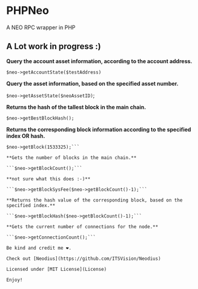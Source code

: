 # PHPNeo
A NEO RPC wrapper in PHP

## A Lot work in progress :)

**Query the account asset information, according to the account address.**

```$neo->getAccountState($testAddress)```

**Query the asset information, based on the specified asset number.**

```$neo->getAssetState($neoAssetID)```;

**Returns the hash of the tallest block in the main chain.**

```$neo->getBestBlockHash();```

**Returns the corresponding block information according to the specified index OR hash.**

```$neo->getBlock("0x56adb8cc0de3e4fff7b8641988c83bfca214802d263495403055efdd437234c4");
$neo->getBlock(1533325);```

**Gets the number of blocks in the main chain.**

```$neo->getBlockCount();```

**not sure what this does :-)**

```$neo->getBlockSysFee($neo->getBlockCount()-1);```

**Returns the hash value of the corresponding block, based on the specified index.**

```$neo->getBlockHash($neo->getBlockCount()-1);```

**Gets the current number of connections for the node.**

```$neo->getConnectionCount();```

Be kind and credit me ❤️.

Check out [Neodius](https://github.com/ITSVision/Neodius)

Licensed under [MIT License](License)

Enjoy!
